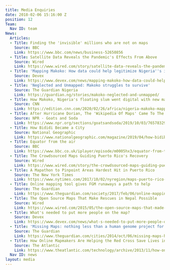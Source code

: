 ```yaml
---
title: Media Enquiries
date: 2018-02-06 15:16:00 Z
position: 12
Team:
  Nav ID: team
News:
  Articles:
  - Title: Finding the 'invisible' millions who are not on maps
    Source: BBC
    Link: https://www.bbc.com/news/business-52650856
  - Title: Satellite Data Reveals the Pandemic's Effects From Above
    Source: Wired
    Link: https://www.wired.com/story/satellite-data-reveals-the-pandemics-effects-from-above/
  - Title: 'Mapping Makoko: How data could help legitimize Nigeria''s informal settlements'
    Source: Devex
    Link: https://www.devex.com/news/mapping-makoko-how-data-could-help-legitimize-nigeria-s-informal-settlements-96793
  - Title: 'Neglected and Unmapped: Makoko struggles to survive'
    Source: The Guardian Nigeria
    Link: https://guardian.ng/stories/makoko-neglected-and-unmapped/
  - Title: How Makoko, Nigeria's floating slum went digital with new mapping project
    Source: CNN
    Link: https://edition.cnn.com/2020/02/26/africa/nigeria-makoko-mapping-intl/index.html
  - Title: After Hurricane Dorian, The 'Wikipedia Of Maps' Came To The Rescue
    Source: NPR - Goats and Soda
    Link: https://www.npr.org/sections/goatsandsoda/2019/10/03/765783296/after-hurricane-dorian-the-wikipedia-of-maps-came-to-the-rescue?utm_campaign=npr&utm_medium=social&utm_term=nprnews&utm_source=twitter.com
  - Title: How Bididi Became a City
    Source: National Geographic
    Link: https://www.nationalgeographic.com/magazine/2019/04/how-bidibidi-uganda-refugee-camp-became-city/
  - Title: Equator from the air
    Source: BBC
    Link: https://www.bbc.co.uk/iplayer/episode/m0005hx3/equator-from-the-air-series-1-1-africa
  - Title: The Crowdsourced Maps Guiding Puerto Rico's Recovery
    Source: Wired
    Link: https://www.wired.com/story/the-crowdsourced-maps-guiding-puerto-ricos-recovery/
  - Title: A Mapathon to Pinpoint Areas Hardest Hit in Puerto Rico
    Source: The New York Times
    Link: https://www.nytimes.com/2017/10/02/nyregion/maps-puerto-rico-hurricane-maria.html
  - Title: Online mapping tool gives FGM runaways a path to help
    Source: The Guardian
    Link: https://www.theguardian.com/society/2017/feb/06/online-mapping-tool-gives-fgm-runaways-a-path-to-help?CMP=twt_a-world_b-gdnworld
  - Title: The Open Source Maps That Make Rescues in Nepal Possible
    Source: Wired
    Link: https://www.wired.com/2015/05/the-open-source-maps-that-made-rescues-in-nepal-possible/
  - Title: What's needed to put more people on the map?
    Source: Devex
    Link: https://www.devex.com/news/what-s-needed-to-put-more-people-on-the-map-87650
  - Title: 'Missing Maps: nothing less than a human genome project for cities'
    Source: The Guardian
    Link: https://www.theguardian.com/cities/2014/oct/06/missing-maps-human-genome-project-unmapped-cities
  - Title: How Online Mapmakers Are Helping the Red Cross Save Lives in the Philippines
    Source: The Atlantic
    Link: https://www.theatlantic.com/technology/archive/2013/11/how-online-mapmakers-are-helping-the-red-cross-save-lives-in-the-philippines/281366/
  Nav ID: news
layout: media
---
```


